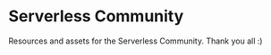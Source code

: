 Serverless Community
====================

Resources and assets for the Serverless Community.  Thank you all :)